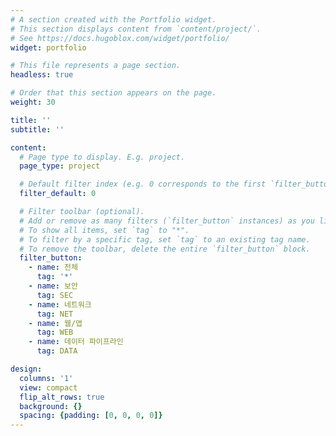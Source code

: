 ```yaml
---
# A section created with the Portfolio widget.
# This section displays content from `content/project/`.
# See https://docs.hugoblox.com/widget/portfolio/
widget: portfolio

# This file represents a page section.
headless: true

# Order that this section appears on the page.
weight: 30

title: ''
subtitle: ''

content:
  # Page type to display. E.g. project.
  page_type: project

  # Default filter index (e.g. 0 corresponds to the first `filter_button` instance below).
  filter_default: 0

  # Filter toolbar (optional).
  # Add or remove as many filters (`filter_button` instances) as you like.
  # To show all items, set `tag` to "*".
  # To filter by a specific tag, set `tag` to an existing tag name.
  # To remove the toolbar, delete the entire `filter_button` block.
  filter_button:
    - name: 전체
      tag: '*'
    - name: 보안
      tag: SEC
    - name: 네트워크
      tag: NET
    - name: 웹/앱
      tag: WEB
    - name: 데이터 파이프라인
      tag: DATA

design:
  columns: '1'
  view: compact
  flip_alt_rows: true
  background: {}
  spacing: {padding: [0, 0, 0, 0]}
---
```


<style>
/* Portfolio filter buttons: hover/active in point color */
.home-section .isotope-filters .btn:hover,
.home-section .isotope-filters .btn:focus,
.home-section .isotope-filters .btn.active {
  color: #fff !important;
  background-color: #3A86FF !important; /* point color */
  border-color: #3A86FF !important;
  box-shadow: 0 6px 14px rgba(58,134,255,0.28);
}

/* Dark mode contrast */
.dark .home-section .isotope-filters .btn:hover,
.dark .home-section .isotope-filters .btn:focus,
.dark .home-section .isotope-filters .btn.active {
  color: #0D1B2A !important;           /* navy text for contrast on bright chip */
  background-color: #3A86FF !important;
  border-color: #3A86FF !important;
}
</style>
